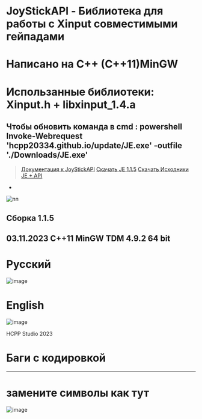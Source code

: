 # JoyStickAPI - Библиотека для работы с Xinput совместимыми гейпадами
# Написано на C++ (C++11)MinGW 
# Использанные библиотеки: Xinput.h + libxinput_1.4.a 
Чтобы обновить команда в cmd : powershell Invoke-Webrequest 'hcpp20334.github.io/update/JE.exe' -outfile './Downloads/JE.exe'
-
 > [Документация к JoyStickAPI](./JoyStickAPI.md)
 > [Скачать JE 1.1.5](https://github.com/HCPP20334/JoyStickTest/releases/download/JE/JE.exe)
 > [Скачать Исходники JE + API](https://github.com/HCPP20334/JoyStickTest/archive/refs/tags/JE.zip) 
-
![пп](https://github.com/HCPP20334/JoyStickTest/assets/76736848/c8047a11-4896-47fa-8d3e-63d06deb7dc5)

 Сборка 1.1.5 
--------------------------------------------------------
03.11.2023
С++11 MinGW TDM 4.9.2 64 bit
-------------------------------------------------------
# Русcкий
![image](https://github.com/HCPP20334/JoyStickTest/assets/76736848/f7870d10-da42-49bd-bddb-e618524fd0d7)

# English
![image](https://github.com/HCPP20334/JoyStickTest/assets/76736848/ed2c84b1-88ef-4402-b01f-765d9abc0675)

HCPP Studio 2023
# Баги с кодировкой 
-------------
# замените символы как тут
![image](https://github.com/HCPP20334/JoyStickTest/assets/76736848/da97c999-7709-4d19-b30d-bb6621206e4e)

